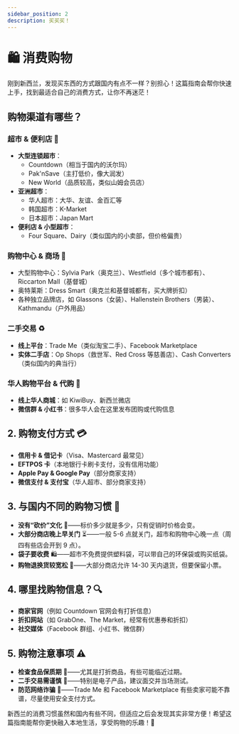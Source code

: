 ```yaml
---
sidebar_position: 2
description: 买买买！
---
```


# 🛍️ 消费购物

刚到新西兰，发现买东西的方式跟国内有点不一样？别担心！这篇指南会帮你快速上手，找到最适合自己的消费方式，让你不再迷茫！

## 购物渠道有哪些？

### 超市 & 便利店 🏪

- **大型连锁超市**：
  - Countdown（相当于国内的沃尔玛）
  - Pak'nSave（主打低价，像大润发）
  - New World（品质较高，类似山姆会员店）
- **亚洲超市**：
  - 华人超市：大华、友谊、金百汇等
  - 韩国超市：K-Market
  - 日本超市：Japan Mart
- **便利店 & 小型超市**：
  - Four Square、Dairy（类似国内的小卖部，但价格偏贵）

### 购物中心 & 商场 🏬

- 大型购物中心：Sylvia Park（奥克兰）、Westfield（多个城市都有）、Riccarton Mall（基督城）
- 奥特莱斯：Dress Smart（奥克兰和基督城都有，买大牌折扣）
- 各种独立品牌店，如 Glassons（女装）、Hallenstein Brothers（男装）、Kathmandu（户外用品）

### 二手交易 ♻️

- **线上平台**：Trade Me（类似淘宝二手）、Facebook Marketplace
- **实体二手店**：Op Shops（救世军、Red Cross 等慈善店）、Cash Converters（类似国内的典当行）

### 华人购物平台 & 代购 🛒

- **线上华人商城**：如 KiwiBuy、新西兰微店
- **微信群 & 小红书**：很多华人会在这里发布团购或代购信息

## 2. 购物支付方式 💳

- **信用卡 & 借记卡**（Visa、Mastercard 最常见）
- **EFTPOS 卡**（本地银行卡刷卡支付，没有信用功能）
- **Apple Pay & Google Pay**（部分商家支持）
- **微信支付 & 支付宝**（华人超市、部分商家支持）

## 3. 与国内不同的购物习惯 🛒

- **没有“砍价”文化** 🛑——标价多少就是多少，只有促销时价格会变。
- **大部分商店晚上早关门** ⏳——一般 5-6 点就关门，超市和购物中心晚一点（周四有些店会开到 9 点）。
- **袋子要收费** 🛍️——超市不免费提供塑料袋，可以带自己的环保袋或购买纸袋。
- **购物退换货较宽松** 🔄——大部分商店允许 14-30 天内退货，但要保留小票。

## 4. 哪里找购物信息？🔍

- **商家官网**（例如 Countdown 官网会有打折信息）
- **折扣网站**（如 GrabOne、The Market，经常有优惠券和折扣）
- **社交媒体**（Facebook 群组、小红书、微信群）

## 5. 购物注意事项 ⚠️

- **检查食品保质期** 🥫——尤其是打折商品，有些可能临近过期。
- **二手交易需谨慎** 🤝——特别是电子产品，建议面交并当场测试。
- **防范网络诈骗** 🛑——Trade Me 和 Facebook Marketplace 有些卖家可能不靠谱，尽量使用安全支付方式。

新西兰的消费习惯虽然和国内有些不同，但适应之后会发现其实非常方便！希望这篇指南能帮你更快融入本地生活，享受购物的乐趣！🎉
